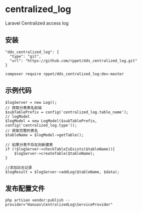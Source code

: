 # centralized_log
Laravel Centralized access log

## 安装

    "dds_centralized_log": {
      "type": "git",
      "url": "https://github.com/rppet/dds_centralized_log.git"
    }
    
    composer require rppet/dds_centralized_log:dev-master

## 示例代码

    $logServer = new Log();
    // 获取分表表名前缀
    $subTablePrefix = config('centralized_log.table_name');
    // logModel
    $logModel = new LogModel($subTablePrefix, config('centralized_log.type'));
    // 获取完整的表名
    $tableName = $logModel->getTable();
    
    // 如果分表不存在则新建表
    if (!$logServer->checkTableIsExists($tableName)){
        $logServer->createTable($tableName);
    }
    
    //添加日志记录
    $logResult = $logServer->addLog($tableName, $data);
    
## 发布配置文件
    
    php artisan vendor:publish --provider="Hanuas\CentralizedLog\ServiceProvider"
